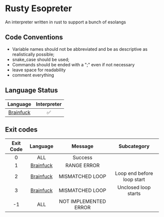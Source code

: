 # Rusty Esopreter

An interpreter written in rust to support a bunch of esolangs

## Code Conventions

- Variable names should not be abbreviated and be as descriptive as realistically possible;
- snake_case should be used;
- Commands should be ended with a ";" even if not necessary
- leave space for readability
- comment everything

## Language Status

|Language|Interpreter|
|:-:|:-:|
|[Brainfuck](https://esolangs.org/wiki/Brainfuck)|:white_check_mark:|

## Exit codes

|Exit Code|Language|Message|Subcategory|
|:-:|:-:|:-:|:-:|
|0|ALL|Success||
|1|[Brainfuck](https://esolangs.org/wiki/Brainfuck)|RANGE ERROR||
|2|[Brainfuck](https://esolangs.org/wiki/Brainfuck)|MISMATCHED LOOP|Loop end before loop start|
|3|[Brainfuck](https://esolangs.org/wiki/Brainfuck)|MISMATCHED LOOP|Unclosed loop starts|
|-1|ALL|NOT IMPLEMENTED ERROR|
